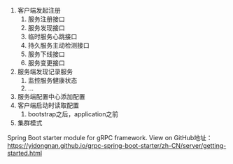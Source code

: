 1. 客户端发起注册
   1. 服务注册接口
   2. 服务发现接口
   3. 临时服务心跳接口
   4. 持久服务主动检测接口
   5. 服务下线接口
   6. 服务变更接口
2. 服务端发现记录服务
   1. 监控服务健康状态
   2. ...
3. 服务端配置中心添加配置
4. 客户端启动时读取配置
   1. bootstrap之后，application之前
5. 集群模式

Spring Boot starter module for gRPC framework.
   View on GitHub地址：https://yidongnan.github.io/grpc-spring-boot-starter/zh-CN/server/getting-started.html
